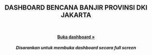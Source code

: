 <div id="top"></div>
<br/>
<div align="center">
  </a>

  <h2 align="center">DASHBOARD BENCANA BANJIR PROVINSI DKI JAKARTA</h3>

  <p align="center">
    <br /> 
    <br />
    <a href="https://public.tableau.com/views/DASHBOARDBENCANABANJIRPROVINSIDKIJAKARTA/Dashboard1?:language=en-US&:display_count=n&:origin=viz_share_link"><strong>Buka dashboard »</strong></a>
    <h5>Disarankan untuk membuka dashboard secara full screen</h5>
